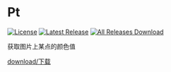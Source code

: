 # Pt

[![License](https://img.shields.io/github/license/pansong291/Pt.svg)](LICENSE)
[![Latest Release](https://img.shields.io/github/release/pansong291/Pt.svg)](../../releases)
[![All Releases Download](https://img.shields.io/github/downloads/pansong291/Pt/total.svg)](../../releases)

获取图片上某点的颜色值

[download/下载](https://github.com/pansong291/Pt/releases)
